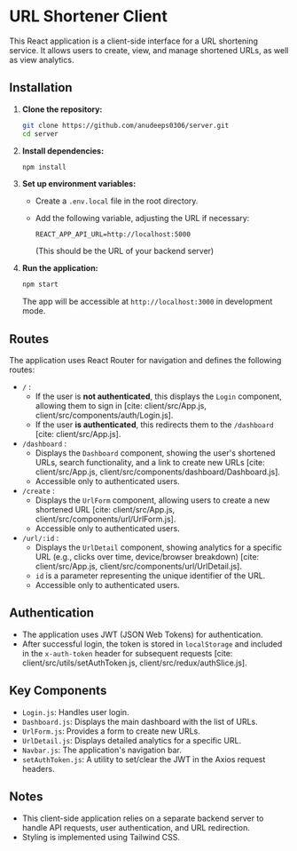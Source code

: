 # URL Shortener Client

This React application is a client-side interface for a URL shortening service. It allows users to create, view, and manage shortened URLs, as well as view analytics.

## Installation

1.  **Clone the repository:**

    ```bash
    git clone https://github.com/anudeeps0306/server.git
    cd server
    ```

2.  **Install dependencies:**

    ```bash
    npm install
    ```

3.  **Set up environment variables:**

    * Create a `.env.local` file in the root directory.
    * Add the following variable, adjusting the URL if necessary:

        ```
        REACT_APP_API_URL=http://localhost:5000 
        ```

        (This should be the URL of your backend server)

4.  **Run the application:**

    ```bash
    npm start
    ```

    The app will be accessible at `http://localhost:3000` in development mode.

## Routes

The application uses React Router for navigation and defines the following routes:

* `/` :
    * If the user is **not authenticated**, this displays the `Login` component, allowing them to sign in [cite: client/src/App.js, client/src/components/auth/Login.js].
    * If the user **is authenticated**, this redirects them to the `/dashboard` [cite: client/src/App.js].
* `/dashboard` :
    * Displays the `Dashboard` component, showing the user's shortened URLs, search functionality, and a link to create new URLs [cite: client/src/App.js, client/src/components/dashboard/Dashboard.js].
    * Accessible only to authenticated users.
* `/create` :
    * Displays the `UrlForm` component, allowing users to create a new shortened URL [cite: client/src/App.js, client/src/components/url/UrlForm.js].
    * Accessible only to authenticated users.
* `/url/:id` :
    * Displays the `UrlDetail` component, showing analytics for a specific URL (e.g., clicks over time, device/browser breakdown) [cite: client/src/App.js, client/src/components/url/UrlDetail.js].
    * `id` is a parameter representing the unique identifier of the URL.
    * Accessible only to authenticated users.

## Authentication

* The application uses JWT (JSON Web Tokens) for authentication.
* After successful login, the token is stored in `localStorage` and included in the `x-auth-token` header for subsequent requests [cite: client/src/utils/setAuthToken.js, client/src/redux/authSlice.js].


## Key Components

* `Login.js`:  Handles user login.
* `Dashboard.js`:  Displays the main dashboard with the list of URLs.
* `UrlForm.js`:  Provides a form to create new URLs.
* `UrlDetail.js`:  Displays detailed analytics for a specific URL.
* `Navbar.js`:  The application's navigation bar.
* `setAuthToken.js`:  A utility to set/clear the JWT in the Axios request headers.

## Notes

* This client-side application relies on a separate backend server to handle API requests, user authentication, and URL redirection.
* Styling is implemented using Tailwind CSS.
